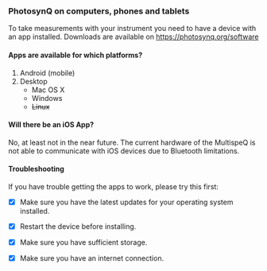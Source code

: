 ### PhotosynQ on computers, phones and tablets
To take measurements with your instrument you need to have a device with an app installed. Downloads are available on <https://photosynq.org/software>

#### Apps are available for which platforms?

1. Android (mobile)
2. Desktop
	+ Mac OS X
	+ Windows
	+ ~~Linux~~
	
#### Will there be an iOS App?
No, at least not in the near future. The current hardware of the MultispeQ is not able to communicate with iOS devices due to Bluetooth limitations.

#### Troubleshooting
If you have trouble getting the apps to work, please try this first:

- [x] Make sure you have the latest updates for your operating system installed.
- [x] Restart the device before installing.
- [x] Make sure you have sufficient storage.
- [x] Make sure you have an internet connection. 

